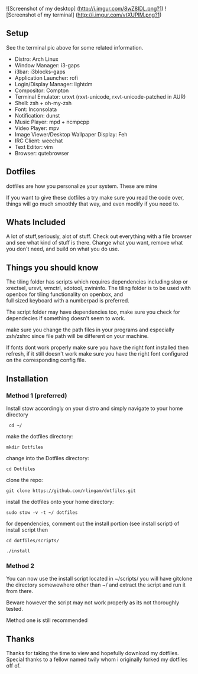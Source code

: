 ![Screenshot of my desktop] (http://i.imgur.com/8wZ8IDL.png?1)
![Screenshot of my terminal] (http://i.imgur.com/vtXUPlM.png?1)

## Setup
See the terminal pic above for some related information. 

* Distro: Arch Linux
* Window Manager: i3-gaps
* i3bar: i3blocks-gaps
* Application Launcher: rofi
* Login/Display Manager: lightdm 
* Compositor: Compton
* Terminal Emulator: urxvt (rxvt-unicode, rxvt-unicode-patched in AUR) 
* Shell: zsh + oh-my-zsh
* Font: Inconsolata
* Notification: dunst
* Music Player: mpd + ncmpcpp
* Video Player: mpv
* Image Viewer/Desktop Wallpaper Display: Feh
* IRC Client: weechat
* Text Editor: vim
* Browser: qutebrowser


## Dotfiles
dotfiles are how you personalize your system. These are mine

If you want to give these dotfiles a try make sure you read the code
over, things will go much smoothly that way, and even modify if you 
need to.

## Whats Included
A lot of stuff,seriously, alot of stuff. Check out everything with a 
file browser and see what kind of stuff is there. Change what you 
want, remove what you don't need, and build on what you do use.

## Things you should know
The tiling folder has scripts which requires dependencies including 
slop or xrectsel, urxvt, wmctrl, xdotool, xwininfo. The tiling folder
is to be used with openbox for tiling functionality on openbox, and  
full sized keyboard with a numberpad is preferred.

The script folder may have dependencies too, make sure you check for 
dependecies if something doesn't seem to work.

make sure you change the path files in your programs and especially
zsh/zshrc since file path will be different on your machine.

If fonts dont work properly make sure you have the right font
installed then refresh, if it still doesn't work make sure
you have the right font configured on the corresponding
config file.

## Installation

### Method 1 (preferred)
Install stow accordingly on your distro and simply
navigate to your home directory

` cd ~/`

make the dotfiles directory:

`mkdir Dotfiles`

change into the Dotfiles directory:

`cd Dotfiles`

clone the repo:

`git clone https://github.com/rlingam/dotfiles.git`

install the dotfiles onto your home directory:

`sudo stow -v -t ~/ dotfiles`

for dependencies, comment out the install portion (see install script) of install script then

`cd dotfiles/scripts/`

`./install`

### Method 2 
You can now use the install script located in ~/scripts/
you will have gitclone the directory somewewhere other than ~/ and extract the script and run it from there.

Beware however the script may not work properly as its not thoroughly tested. 

Method one is still recommended

## Thanks
Thanks for taking the time to view and hopefully download
my dotfiles. Special thanks to a fellow named twily whom
i originally forked my dotfiles off of.








